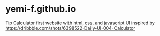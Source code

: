 # yemi-f.github.io
Tip Calculator
first website with html, css, and javascript
UI inspired by https://dribbble.com/shots/6398522-Daily-UI-004-Calculator
